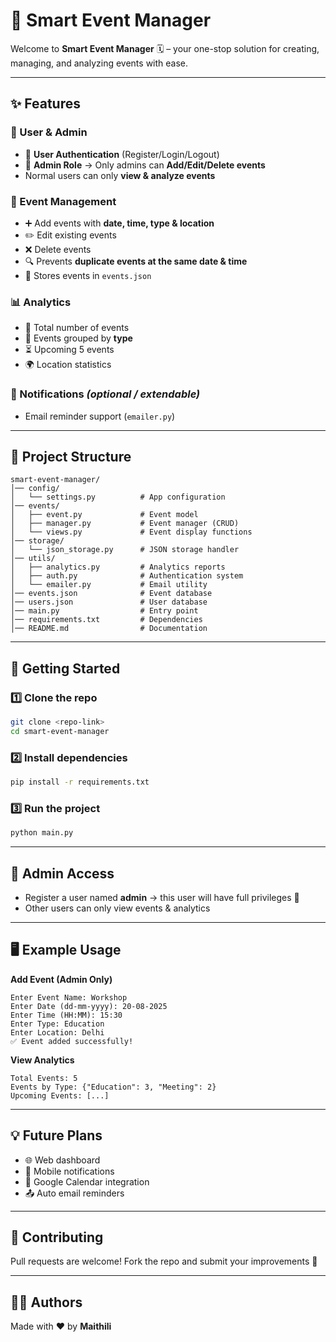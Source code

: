 # 🎉 Smart Event Manager

Welcome to **Smart Event Manager** 🗓️ – your one-stop solution for creating, managing, and analyzing events with ease.

---

## ✨ Features

### 👤 User & Admin

* 🔐 **User Authentication** (Register/Login/Logout)
* 👑 **Admin Role** → Only admins can **Add/Edit/Delete events**
* Normal users can only **view & analyze events**

### 📅 Event Management

* ➕ Add events with **date, time, type & location**
* ✏️ Edit existing events
* ❌ Delete events
* 🔍 Prevents **duplicate events at the same date & time**
* 💾 Stores events in `events.json`

### 📊 Analytics

* 📌 Total number of events
* 📂 Events grouped by **type**
* ⏳ Upcoming 5 events
* 🌍 Location statistics

### 📧 Notifications *(optional / extendable)*

* Email reminder support (`emailer.py`)

---

## 📂 Project Structure

```
smart-event-manager/
│── config/
│   └── settings.py          # App configuration
│── events/
│   ├── event.py             # Event model
│   ├── manager.py           # Event manager (CRUD)
│   └── views.py             # Event display functions
│── storage/
│   └── json_storage.py      # JSON storage handler
│── utils/
│   ├── analytics.py         # Analytics reports
│   ├── auth.py              # Authentication system
│   └── emailer.py           # Email utility
│── events.json              # Event database
│── users.json               # User database
│── main.py                  # Entry point
│── requirements.txt         # Dependencies
│── README.md                # Documentation
```

---

## 🚀 Getting Started

### 1️⃣ Clone the repo

```bash
git clone <repo-link>
cd smart-event-manager
```

### 2️⃣ Install dependencies

```bash
pip install -r requirements.txt
```

### 3️⃣ Run the project

```bash
python main.py
```

---

## 🔑 Admin Access

* Register a user named **admin** → this user will have full privileges 👑
* Other users can only view events & analytics

---

## 🖥️ Example Usage

**Add Event (Admin Only)**

```
Enter Event Name: Workshop
Enter Date (dd-mm-yyyy): 20-08-2025
Enter Time (HH:MM): 15:30
Enter Type: Education
Enter Location: Delhi
✅ Event added successfully!
```

**View Analytics**

```
Total Events: 5
Events by Type: {"Education": 3, "Meeting": 2}
Upcoming Events: [...]
```

---

## 💡 Future Plans

* 🌐 Web dashboard
* 📱 Mobile notifications
* 📆 Google Calendar integration
* 📤 Auto email reminders

---

## 🤝 Contributing

Pull requests are welcome! Fork the repo and submit your improvements 🚀

---

## 👨‍💻 Authors

Made with ❤️ by **Maithili**
